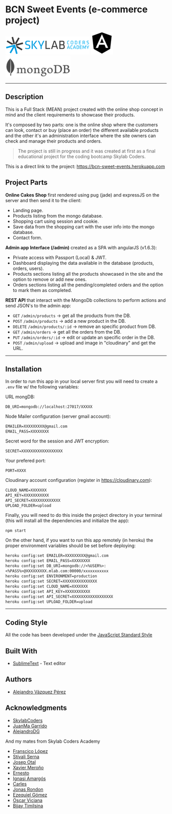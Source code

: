 # BCN Sweet Events (e-commerce project)

[![Skylab](public/img/tech-logos/skylab-56.png)](http://www.skylabcoders.com/)
[![Angular](public/img/tech-logos/angularjs-icon.png)]()
[![Angular](public/img/tech-logos/techmongoDB.png)]()

---
## Description 

This is a Full Stack (MEAN) project created with the online shop concept in mind and the client requirements to showcase their products.

It's composed by two parts: one is the online shop where the customers can look, contact or buy (place an order) the different available products and the other it's an administration interface where the site owners can check and manage their products and orders. 

>The project is still in progress and it was created at first as a final educational project for the coding bootcamp Skylab Coders.


This is a direct link to the project: https://bcn-sweet-events.herokuapp.com

## Project Parts

**Online Cakes Shop** first rendered using pug (jade) and expressJS on the server and then send it to the client: 
+ Landing page.
+ Products listing from the mongo database.
+ Shopping cart using session and cookie.
+ Save data from the shopping cart with the user info into the mongo database.
+ Contact form.

**Admin app Interface (/admin)** created as a SPA with angularJS (v1.6.3):
+ Private access with Passport (Local) & JWT.
+ Dashboard displaying the data available in the database (products, orders, users).
+ Products sections listing all the products showcased in the site and the option to remove or add new ones.
+ Orders sections listing all the pending/completed orders and the option to mark them as completed.


**REST API** that interact with the MongoDb collections to perform actions and send JSON's to the admin app:
+ `GET` `/admin/products` → get all the products from the DB.
+ `POST` `/admin/products` → add a new product in the DB.
+ `DELETE` `/admin/products/:id` → remove an specific product from DB.
+ `GET` `/admin/orders` → get all the orders from the DB.
+ `PUT` `/admin/orders/:id` → edit or update an specific order in the DB.
+ `POST` `/admin/upload` → upload and image in "cloudinary" and get the URL.

---
## Installation 

In order to run this app in your local server first you will need to create a `.env` file w/ the following variables:

URL mongDB:

    DB_URI=mongodb://localhost:27017/XXXXX

Node Mailer configuration (server gmail account):

    EMAILER=XXXXXXXXX@gmail.com
    EMAIL_PASS=XXXXXXXX

Secret word for the session and JWT encryption:

    SECRET=XXXXXXXXXXXXXXXXXX

Your prefered port:

    PORT=XXXX

Cloudinary account configuration (register in https://cloudinary.com):

    CLOUD_NAME=XXXXXXX
    API_KEY=XXXXXXXXXXX
    API_SECRET=XXXXXXXXXXXXX
    UPLOAD_FOLDER=upload

Finally, you will need to do this inside the project directory in your terminal (this will install all the dependencies and initialize the app):

    npm start 

  
On the other hand, if you want to run this app remotely (in heroku) the proper environment variables should be set before deploying:

    heroku config:set EMAILER=XXXXXXXXX@gmail.com
    heroku config:set EMAIL_PASS=XXXXXXXX
    heroku config:set DB_URI=mongodb://<%USER%>:<%PASS%>@XXXXXXXXX.mlab.com:00000/xxxxxxxxxxx
    heroku config:set ENVIRONMENT=production
    heroku config:set SECRET=XXXXXXXXXXXXXXX
    heroku config:set CLOUD_NAME=XXXXXXX
    heroku config:set API_KEY=XXXXXXXXXXX
    heroku config:set API_SECRET=XXXXXXXXXXXXXXXXXX
    heroku config:set UPLOAD_FOLDER=upload

---
## Coding Style

All the code has been developed under the [JavaScript Standard Style](http://standardjs.com/)

## Built With

* [SublimeText](http://https://https:/npmdejs.org/www.sublimetext.com) - Text editor

## Authors

* [Alejandro Vázquez Pérez](http://github.com/alejovp) 

## Acknowledgments

* [SkylabCoders](https://github.com/SkylabCoders)
* [JuanMa Garrido](https://github.com/juanmaguitar)
* [AlejandroDG](https://github.com/agandia9)

And my mates from Skylab Coders Academy
* [Franscico López](https://github.com/FransLopez)
* [Stívali Serna](https://github.com/stivaliserna)
* [Josep Otal](https://github.com/josepotal)
* [Xavier Meroño](https://github.com/xmero)
* [Ernesto](https://github.com/ERPG)
* [Ignasi Amargós](https://github.com/Iggy-Codes)
* [Carles](https://github.com/LITULANDIO)
* [Jonas Rondon](https://github.com/JonasRodon)
* [Ezequiel Gómez](https://github.com/EzequielGomezCucchiararo)
* [Oscar Viciana](https://github.com/oviciana)
* [Bijay Timilsina](https://github.com/bijay007)


